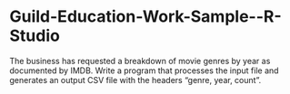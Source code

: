 # Guild-Education-Work-Sample--R-Studio
The business has requested a breakdown of movie genres by year as documented by IMDB. Write a program that processes the input file and generates an output CSV file with the headers “genre, year, count”.
